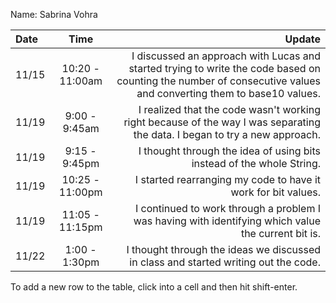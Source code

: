 Name: Sabrina Vohra

| Date  |      Time       |                                                                                                                                                           Update |
|:------|:---------------:|-----------------------------------------------------------------------------------------------------------------------------------------------------------------:|
| 11/15 | 10:20 - 11:00am | I discussed an approach with Lucas and started trying to write the code based on counting the number of consecutive values and converting them to base10 values. |
| 11/19 |  9:00 - 9:45am  |                                       I realized that the code wasn't working right because of the way I was separating the data. I began to try a new approach. |
| 11/19 |  9:15 - 9:45pm  |                                                                                            I thought through the idea of using bits instead of the whole String. |
| 11/19 | 10:25 - 11:00pm |                                                                                                    I started rearranging my code to have it work for bit values. |
| 11/19 | 11:05 - 11:15pm |                                                              I continued to work through a problem I was having with identifying which value the current bit is. |
| 11/22 |  1:00 - 1:30pm  |                                                                              I thought through the ideas we discussed in class and started writing out the code. |

To add a new row to the table, click into a cell and then hit shift-enter.